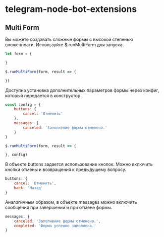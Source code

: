 # telegram-node-bot-extensions

## Multi Form
Вы можете создавать сложные формы с высокой степенью вложенности. Используйте $.runMultiForm для запуска.
```js
let form = {

}

$.runMultiForm(form, result => {

})
```
Доступна установка дополнительных параметров формы через конфиг, который передается в конструктор.
```js
const config = {
	buttons: {
		cancel: 'Отменить'
	},
	messages: {
		canceled: 'Заполнение формы отменено.'
	}
}

$.runMultiForm(form, result => {

}, config)
```
В объекте buttons задается использование кнопок. Можно включить кнопки отмены и возвращения к предыдущему вопросу.
```js
buttons: {
	cancel: 'Отменить',
	back: 'Назад'
}
```
Аналогичным образом, в объекте messages можно включить сообщения при завершении и при отмене формы.
```js
messages: {
	canceled: 'Заполнение формы отменено.',
	completed: 'Форма успешно заполнена.'
}
```
